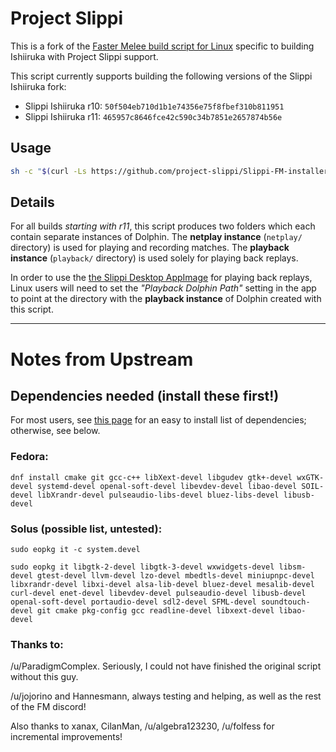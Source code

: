 # Project Slippi

This is a fork of the [Faster Melee build script for Linux](https://github.com/FasterMelee/FasterMelee-installer)
specific to building Ishiiruka with Project Slippi support. 

This script currently supports building the following versions of the Slippi Ishiiruka fork:

- Slippi Ishiiruka r10: `50f504eb710d1b1e74356e75f8fbef310b811951`
- Slippi Ishiiruka r11: `465957c8646fce42c590c34b7851e2657874b56e`

## Usage
```sh
sh -c "$(curl -Ls https://github.com/project-slippi/Slippi-FM-installer/raw/master/setup)"
```


## Details

For all builds _starting with r11_, this script produces two folders which each
contain separate instances of Dolphin. The **netplay instance** (`netplay/` directory) 
is used for playing and recording matches. The **playback instance** (`playback/` directory) 
is used solely for playing back replays.

In order to use the [the Slippi Desktop AppImage](https://github.com/project-slippi/slippi-desktop-app/releases)
for playing back replays, Linux users will need to set the _"Playback Dolphin Path"_
setting in the app to point at the directory with the **playback instance** of Dolphin
created with this script.





------------------------------------

# Notes from Upstream

## Dependencies needed (install these first!)
For most users, see [this page](https://wiki.dolphin-emu.org/index.php?title=Building_Dolphin_on_Linux) for an easy to install list of dependencies; otherwise, see below.

### Fedora:

`dnf install cmake git gcc-c++ libXext-devel libgudev gtk+-devel wxGTK-devel systemd-devel openal-soft-devel libevdev-devel libao-devel SOIL-devel libXrandr-devel pulseaudio-libs-devel bluez-libs-devel libusb-devel`

### Solus (possible list, untested):

`sudo eopkg it -c system.devel`

`sudo eopkg it libgtk-2-devel libgtk-3-devel wxwidgets-devel libsm-devel gtest-devel llvm-devel lzo-devel mbedtls-devel miniupnpc-devel libxrandr-devel libxi-devel alsa-lib-devel bluez-devel mesalib-devel curl-devel enet-devel libevdev-devel pulseaudio-devel libusb-devel openal-soft-devel portaudio-devel sdl2-devel SFML-devel soundtouch-devel git cmake pkg-config gcc readline-devel libxext-devel libao-devel`

### Thanks to:

/u/ParadigmComplex. Seriously, I could not have finished the original script without this guy.

/u/jojorino and Hannesmann, always testing and helping, as well as the rest of the FM discord!

Also thanks to xanax, CilanMan, /u/algebra123230, /u/folfess for incremental improvements!
